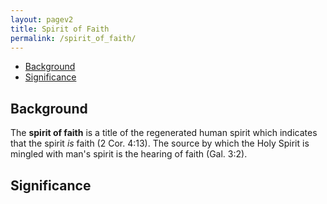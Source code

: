 ```yaml
---
layout: pagev2
title: Spirit of Faith
permalink: /spirit_of_faith/
---
```

- [Background](#background)
- [Significance](#significance)

## Background

The **spirit of faith** is a title of the regenerated human spirit which indicates that the spirit *is* faith (2 Cor. 4:13). The source by which the Holy Spirit is mingled with man's spirit is the hearing of faith (Gal. 3:2). 

## Significance
